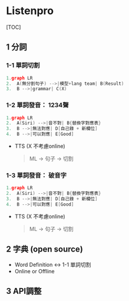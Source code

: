 # Listenpro

[TOC]

## 1 分詞

### 1-1 單詞切割

```c
1.graph LR
2.  A(無分割句子) -->|模型+lang team| B(Result)
3.  B -->|grammar| C(X)
```

### 1-2 單詞發音： 1234聲

```c
1.graph LR
2.  A(Siri) -->|音不對| B{替換字對應表}
3.  B -->|無法對應| D[自己錄 + 新欄位]
4.  B -->|可以對應| E[Good]
```

- TTS (X 不考慮online)
    > ML -> 句子 -> 切割
    >

### 1-3 單詞發音： 破音字

```c
1.graph LR
2.  A(Siri) -->|音不對| B{替換字對應表}
3.  B -->|無法對應| D[自己錄 + 新欄位]
4.  B -->|可以對應| E[Good]
```

- TTS (X 不考慮online)

    > ML -> 句子 -> 切割
    >

## 2 字典 (open source)

- Word Definition <-> 1-1 單詞切割
- Online or Offline

## 3 API調整
